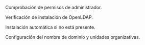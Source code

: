 Comprobación de permisos de administrador.

Verificación de instalación de OpenLDAP.

Instalación automática si no está presente.

Configuración del nombre de dominio y unidades organizativas.
